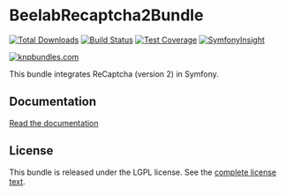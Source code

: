 BeelabRecaptcha2Bundle
======================

[![Total Downloads](https://poser.pugx.org/beelab/recaptcha2-bundle/downloads.png)](https://packagist.org/packages/beelab/recaptcha2-bundle)
[![Build Status](https://github.com/Bee-Lab/BeelabRecaptcha2Bundle/workflows/build/badge.svg)](https://github.com/Bee-Lab/BeelabRecaptcha2Bundle/actions)
[![Test Coverage](https://codeclimate.com/github/Bee-Lab/BeelabRecaptcha2Bundle/badges/coverage.svg)](https://codeclimate.com/github/Bee-Lab/BeelabRecaptcha2Bundle/coverage)
[![SymfonyInsight](https://insight.symfony.com/projects/75927a33-3943-46a5-b7d3-4df11c3128c8/mini.svg)](https://insight.symfony.com/projects/75927a33-3943-46a5-b7d3-4df11c3128c8)

[![knpbundles.com](http://knpbundles.com/Bee-Lab/BeelabRecaptcha2Bundle/badge)](http://knpbundles.com/Bee-Lab/BeelabRecaptcha2Bundle)

This bundle integrates ReCaptcha (version 2) in Symfony.

Documentation
-------------

[Read the documentation](docs/index.md)

License
-------

This bundle is released under the LGPL license. See the [complete license text](LICENSE).
